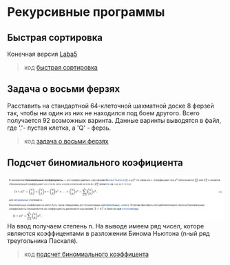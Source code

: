 # Рекурсивные программы

## Быстрая сортировка
 Конечная версия [Laba5](https://github.com/Butonsusumom/Laba5)
 >  код [быстрая сортировка](https://github.com/Butonsusumom/Laba5_2/blob/master/LR5_2.dpr)
 
 ## Задача о восьми ферзях 
  Расставить на стандартной 64-клеточной шахматной доске 8 ферзей так, чтобы ни один из них не находился под боем другого. Всего получается 92 возможных варинта. Данные варинты выводятся в файл, где '.'- пустая клетка, а 'Q' - ферзь.
 > код [задача о восьми ферзях](https://github.com/Butonsusumom/Laba5_2/blob/master/queens.dpr)
 ## Подсчет биномиального коэфициента 
  ![Image alt](https://github.com/Butonsusumom/Laba5_2/blob/master/Capture.PNG)
  На ввод получаем степень n. На выводе имеем ряд чисел, которе являются коэффицентами в разложении Бинома Ньютона (n-ый ряд треугольника Паскаля).
 > код [подсчет биномиального коэффицента](https://github.com/Butonsusumom/Laba5_2/blob/master/binom.dpr)
